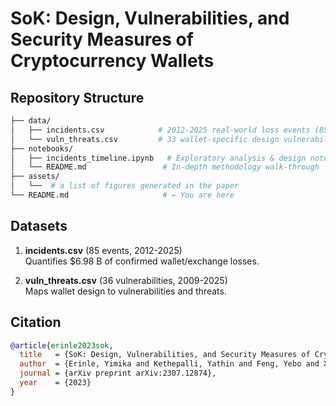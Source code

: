 # SoK: Design, Vulnerabilities, and Security Measures of Cryptocurrency Wallets

## Repository Structure
```bash
├── data/
│   ├── incidents.csv            # 2012-2025 real-world loss events (85 rows)
│   └── vuln_threats.csv         # 33 wallet-specific design vulnerabilities
├── notebooks/
│   ├── incidents_timeline.ipynb   # Exploratory analysis & design notes
│   └── README.md                 # In-depth methodology walk-through
├── assets/
│   └──  # a list of figures generated in the paper
└── README.md                     # ← You are here
```

## Datasets

1. **incidents.csv** (85 events, 2012-2025)  
   Quantifies \$6.98 B of confirmed wallet/exchange losses.

2. **vuln_threats.csv** (36 vulnerabilities, 2009-2025)  
   Maps wallet design to vulnerabilities and threats.

## Citation
```bibtex
@article{erinle2023sok,
  title   = {SoK: Design, Vulnerabilities, and Security Measures of Cryptocurrency Wallets},
  author  = {Erinle, Yimika and Kethepalli, Yathin and Feng, Yebo and Xu, Jiahua},
  journal = {arXiv preprint arXiv:2307.12874},
  year    = {2023}
}
